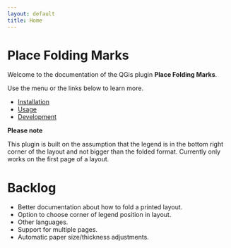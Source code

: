 ```yaml
---
layout: default
title: Home
---
```


# Place Folding Marks

Welcome to the documentation of the QGis plugin **Place Folding Marks**.

Use the menu or the links below to learn more.

- [Installation](./installation.md)
- [Usage](./Usage.md)
- [Development](./development.md)


**Please note**

This plugin is built on the assumption that the legend is in the bottom right corner of the layout and not bigger than the folded format. Currently only works on the first page of a layout. 

# Backlog
- Better documentation about how to fold a printed layout.
- Option to choose corner of legend position in layout.
- Other languages.
- Support for multiple pages.
- Automatic paper size/thickness adjustments.
